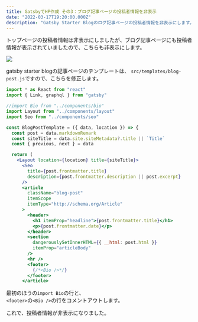 ```yaml
---
title: GatsbyでHP作成 その3：ブログ記事ページの投稿者情報を非表示
date: "2022-03-17T19:20:00.000Z"
description: "Gatsby Starter Blogのログ記事ページの投稿者情報を非表示にします。"
---
```


トップページの投稿者情報は非表示にしましたが、ブログ記事ページにも投稿者情報が表示されていましたので、こちらも非表示にします。

![](https://i.gyazo.com/3582a1af5407614541553505538f69fb.png)


gatsby starter blogの記事ページのテンプレートは、
`src/templates/blog-post.js`ですので、こちらを修正します。

```jsx
import * as React from "react"
import { Link, graphql } from "gatsby"

//import Bio from "../components/bio"
import Layout from "../components/layout"
import Seo from "../components/seo"

const BlogPostTemplate = ({ data, location }) => {
  const post = data.markdownRemark
  const siteTitle = data.site.siteMetadata?.title || `Title`
  const { previous, next } = data

  return (
    <Layout location={location} title={siteTitle}>
      <Seo
        title={post.frontmatter.title}
        description={post.frontmatter.description || post.excerpt}
      />
      <article
        className="blog-post"
        itemScope
        itemType="http://schema.org/Article"
      >
        <header>
          <h1 itemProp="headline">{post.frontmatter.title}</h1>
          <p>{post.frontmatter.date}</p>
        </header>
        <section
          dangerouslySetInnerHTML={{ __html: post.html }}
          itemProp="articleBody"
        />
        <hr />
        <footer>
          {/*<Bio />*/}
        </footer>
      </article>
```

最初のほうの`import Bio`の行と、  
`<footer>`の`<Bio />`の行をコメントアウトします。

これで、投稿者情報が非表示になりました。

